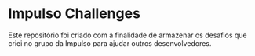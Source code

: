 # Impulso Challenges

Este repositório foi criado com a finalidade de armazenar os desafios que criei no grupo da Impulso para ajudar outros desenvolvedores.
